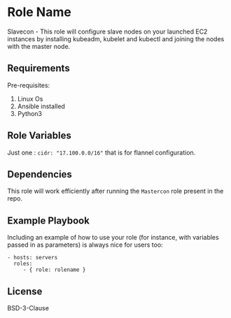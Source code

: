 Role Name
=========

Slavecon -  This role will configure slave nodes on your launched EC2 instances by installing kubeadm, kubelet and kubectl and joining the nodes with the master node.

Requirements
------------

Pre-requisites:
1. Linux Os
2. Ansible installed
3. Python3 

Role Variables
--------------

Just one : `cidr: "17.100.0.0/16"` that is for flannel configuration.


Dependencies
------------

This role will work efficiently after running the `Mastercon` role present in the repo.


Example Playbook
----------------

Including an example of how to use your role (for instance, with variables passed in as parameters) is always nice for users too:

    - hosts: servers
      roles:
         - { role: rolename }

License
-------

BSD-3-Clause


